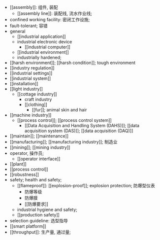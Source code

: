 - [[assembly]]: 组件, 装配
    - [[assembly line]]: 装配线, 流水作业线;
- confined working facility: 密闭工作设施;
- fault-tolerant; 容错
- general
    - [[industrial application]]
    - industrial electronic device
        - [[industrial computer]]
    - [[industrial environment]]
    - industrially hardened; 
- [[harsh environment]]; [[harsh condition]]; tough environment
- [[industry regulation]]
- [[industrial settings]]
- [[industrial system]]
- [[installation]]
- [[light industry]]
    - [[cottage industry]]
        - craft industry
        - [[clothing]]
            - [[fur]]; animal skin and hair
- [[machine industry]]
    - [[process control]]; [[process control system]]
        - [[Data Acquisition and Handling System (DAHS)]]; [[data acquisition system (DAS)]]; [[data acquisition (DAQ)]]
- [[maintain]]; [[maintenance]]
- [[manufacturing]]; [[manufacturing industry]]; 制造业
- [[mining]]; [[mining industry]]
- operator, 操作员; 
    - [[operator interface]]
- [[plant]]
- [[process control]]
- [[robustness]]
- safety; health and safety;
    - [[flameproof]]: [[explosion-proof]]; explosion protection; 防爆型仪表
        - 防爆等级
        - 防爆膜
        - [[防爆要求]]
    - industrial hygiene and safety;
    - [[production safety]]
- selection guideline: 选型指导
- [[smart platform]]
- [[throughput]]: 生产量, 通过量;
